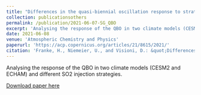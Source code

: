 ```yaml
---
title: "Differences in the quasi-biennial oscillation response to stratospheric aerosol modification depending on injection strategy and species"
collection: publicationsothers
permalink: /publication/2021-06-07-SG_QBO
excerpt: 'Analysing the response of the QBO in two climate models (CESM2 and ECHAM) and different SO2 injection strategies'
date: 2021-06-08
venue: 'Atmospheric Chemistry and Physics'
paperurl: 'https://acp.copernicus.org/articles/21/8615/2021/'
citation: 'Franke, H., Niemeier, U., and Visioni, D.: &quot;Differences in the quasi-biennial oscillation response to stratospheric aerosol modification depending on injection strategy and species&quot;, Atmos. Chem. Phys., 21, 8615-8635, https://doi.org/10.5194/acp-21-8615-2021, 2021.'
---
```


Analysing the response of the QBO in two climate models (CESM2 and ECHAM) and different SO2 injection strategies.

[Download paper here](https://acp.copernicus.org/articles/21/8615/2021/)

